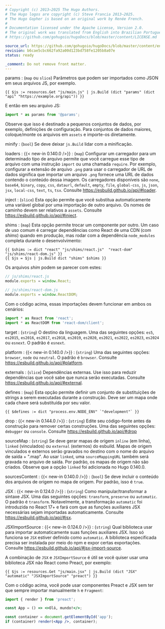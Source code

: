 ```yaml
---
# Copyright (c) 2013–2025 The Hugo Authors.
# The Hugo logos are copyright (c) Steve Francia 2013–2025.
# The Hugo Gopher is based on an original work by Renée French.
#
# Documentation licensed under the Apache License, Version 2.0.
# The original work was translated from English into Brazilian Portuguese.
# https://github.com/gohugoio/hugoDocs/blob/master/content/LICENSE.md

source_url: https://github.com/gohugoio/hugoDocs/blob/master/content/en/_common/functions/js/options.md
revision: b6cae5cbc662fa92a00d123bd758fe1205b8a07e
status: ready

_comment: Do not remove front matter.
---
```


params
: (`map` ou `slice`) Parâmetros que podem ser importados como JSON em seus
arquivos JS, por exemplo.

  ```go-html-template
  {{ $js := resources.Get "js/main.js" | js.Build (dict "params" (dict "api" "https://example.org/api")) }}
  ```

  E então em seu arquivo JS:

  ```js
  import * as params from '@params';
  ```

  Observe que isso é destinado a pequenos conjuntos de dados, por exemplo,
  definições de configuração.
  Para conjuntos de dados maiores, coloque/monte os arquivos em `assets` e
  importe-os diretamente.

minify
: (`bool`) Se deve deixar `js.Build` lidar com a minificação.

loaders
: {{< new-in 0.140.0 />}}
: (`map`) Configurar um carregador para um determinado tipo de arquivo permite
que você carregue esse tipo de arquivo com uma instrução `import` ou uma chamada
`require`.
Por exemplo, configurar a extensão de arquivo `.png` para usar o carregador de
URL de dados significa que importar um arquivo `.png` fornece uma URL de dados
contendo o conteúdo dessa imagem.
Os carregadores disponíveis são `none`, `base64`, `binary`, `copy`, `css`,
`dataurl`, `default`, `empty`, `file`, `global-css`, `js`, `json`, `jsx`,
`local-css`, `text`, `ts`, `tsx`.
Consulte https://esbuild.github.io/api/#loader.

inject
: (`slice`) Esta opção permite que você substitua automaticamente uma variável
global por uma importação de outro arquivo.
Os nomes de caminho devem ser relativos a `assets`.
Consulte https://esbuild.github.io/api/#inject.

shims
: (`map`) Esta opção permite trocar um componente por outro.
Um caso de uso comum é carregar dependências como React de uma CDN (com _shims_)
quando em produção, mas rodar com a dependência `node_modules` completa durante
o desenvolvimento:

  ```go-html-template
  {{ $shims := dict "react" "js/shims/react.js"  "react-dom" "js/shims/react-dom.js" }}
  {{ $js = $js | js.Build dict "shims" $shims }}
  ```

  Os arquivos _shim_ podem se parecer com estes:

  ```js
  // js/shims/react.js
  module.exports = window.React;
  ```

  ```js
  // js/shims/react-dom.js
  module.exports = window.ReactDOM;
  ```

  Com o código acima, essas importações devem funcionar em ambos os cenários:

  ```js
  import * as React from 'react';
  import * as ReactDOM from 'react-dom/client';
  ```

target
: (`string`) O destino da linguagem.
Uma das seguintes opções: `es5`, `es2015`, `es2016`, `es2017`, `es2018`,
`es2019`, `es2020`, `es2021`, `es2022`, `es2023`, `es2024` ou `esnext`.
O padrão é `esnext`.

platform
: {{< new-in 0.140.0 />}}
: (`string`) Uma das seguintes opções: `browser`, `node` ou `neutral`.
O padrão é `browser`.
Consulte https://esbuild.github.io/api/#platform.

externals
: (`slice`) Dependências externas.
Use isso para reduzir dependências que você sabe que nunca serão executadas.
Consulte https://esbuild.github.io/api/#external.

defines
: (`map`) Esta opção permite definir um conjunto de substituições de strings a
serem executadas durante a construção.
Deve ser um mapa onde cada chave será substituída por seu valor.

  ```go-html-template
  {{ $defines := dict "process.env.NODE_ENV" `"development"` }}
  ```

drop
: {{< new-in 0.144.0 />}}
: (`string`) Edite seu código-fonte antes da construção para remover certas
construções. Uma das seguintes opções: `debugger` ou `console`.
Consulte https://esbuild.github.io/api/#drop

sourceMap
: (`string`) Se deve gerar mapas de origem `inline` (em linha), `linked`
(vinculados) ou `external` (externos) do esbuild.
Mapas de origem vinculados e externos serão gravados no destino com o nome do
arquivo de saída + ".map".
Ao usar `linked`, uma `sourceMappingURL` também será gravada no arquivo de
saída.
Por padrão, os mapas de origem não são criados.
Observe que a opção `linked` foi adicionada no Hugo 0.140.0.

sourcesContent
: {{< new-in 0.140.0 />}}
: (`bool`) Se deve incluir o conteúdo dos arquivos de origem no mapa de origem.
Por padrão, isso é `true`.

JSX
: {{< new-in 0.124.0 />}}
: (`string`) Como manipular/transformar a sintaxe JSX.
Uma das seguintes opções: `transform`, `preserve` ou `automatic`.
O padrão é `transform`.
Notavelmente, a transformação `automatic` foi introduzida no React 17+ e fará
com que as funções auxiliares JSX necessárias sejam importadas automaticamente.
Consulte https://esbuild.github.io/api/#jsx.

JSXImportSource
: {{< new-in 0.124.0 />}}
: (`string`) Qual biblioteca usar para importar automaticamente suas funções
auxiliares JSX.
Isso só funciona se `JSX` estiver definido como `automatic`.
A biblioteca especificada precisa ser instalada por meio do npm e expor certas
exportações.
Consulte https://esbuild.github.io/api/#jsx-import-source.

  A combinação de `JSX` e `JSXImportSource` é útil se você quiser usar uma
  biblioteca JSX não React como Preact, por exemplo:

  ```go-html-template
  {{ $js := resources.Get "js/main.jsx" | js.Build (dict "JSX" "automatic" "JSXImportSource" "preact") }}
  ```

  Com o código acima, você pode usar componentes Preact e JSX sem ter que sempre
  importar manualmente `h` e `Fragment`:

  ```jsx
  import { render } from 'preact';

  const App = () => <>Olá, mundo!</>;

  const container = document.getElementById('app');
  if (container) render(<App />, container);
  ```
